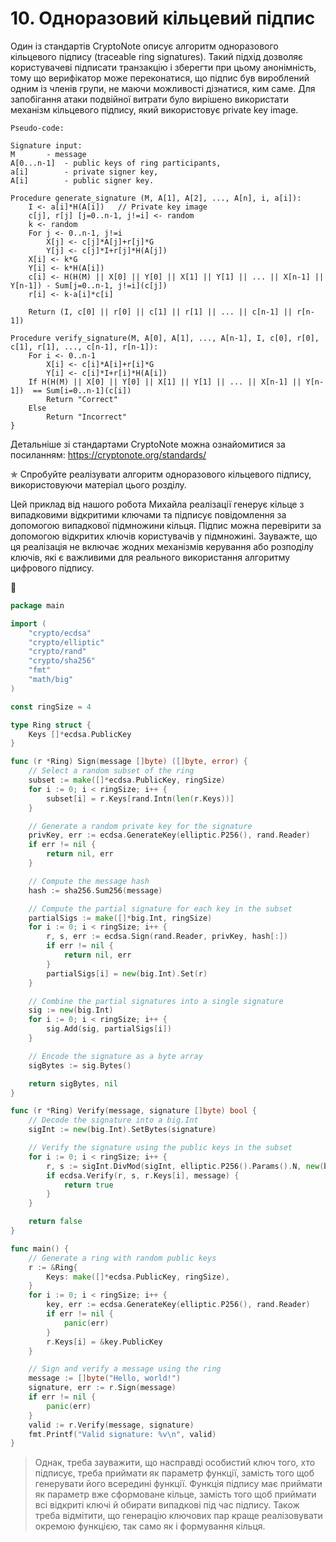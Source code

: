 # 10. Одноразовий кільцевий підпис
Один із стандартів CryptoNote описує алгоритм одноразового кільцевого підпису (traceable ring signatures). Такий підхід 
дозволяє користувачеві підписати транзакцію і зберегти при цьому анонімність, тому що верифікатор може переконатися, що 
підпис був вироблений одним із членів групи, не маючи можливості дізнатися, ким саме. Для запобігання атаки подвійної 
витрати було вирішено використати механізм кільцевого підпису, який використовує private key image.

```
Pseudo-code:

Signature input:
M 		- message
A[0...n-1] 	- public keys of ring participants,
а[i]		- private signer key,
А[i] 		- public signer key.

Procedure generate_signature (M, A[1], A[2], ..., A[n], i, a[i]):
	I <- a[i]*H(A[i])	// Private key image
    c[j], r[j] [j=0..n-1, j!=i] <- random
    k <- random
    For j <- 0..n-1, j!=i
		X[j] <- c[j]*A[j]+r[j]*G
		Y[j] <- c[j]*I+r[j]*H(A[j])
    X[i] <- k*G
    Y[i] <- k*H(A[i])
    c[i] <- H(H(M) || X[0] || Y[0] || X[1] || Y[1] || ... || X[n-1] || Y[n-1]) - Sum[j=0..n-1, j!=i](c[j])
    r[i] <- k-a[i]*c[i]

    Return (I, c[0] || r[0] || c[1] || r[1] || ... || c[n-1] || r[n-1])

Procedure verify_signature(M, A[0], A[1], ..., A[n-1], I, c[0], r[0], c[1], r[1], ..., c[n-1], r[n-1]):
    For i <- 0..n-1
		X[i] <- c[i]*A[i]+r[i]*G
		Y[i] <- c[i]*I+r[i]*H(A[i])
    If H(H(M) || X[0] || Y[0] || X[1] || Y[1] || ... || X[n-1] || Y[n-1])  == Sum[i=0..n-1](c[i])
		Return "Correct"
    Else
		Return "Incorrect"
}
```
Детальніше зі стандартами CryptoNote можна ознайомитися за посиланням:
https://cryptonote.org/standards/

✯ Спробуйте реалізувати алгоритм одноразового кільцевого підпису, використовуючи матеріал цього розділу.

Цей приклад від нашого робота Михайла реалізації генерує кільце з випадковими відкритими ключами та підписує 
повідомлення за допомогою випадкової підмножини кільця. Підпис можна перевірити за допомогою відкритих ключів 
користувачів у підмножині. Зауважте, що ця реалізація не включає жодних механізмів керування або розподілу ключів, 
які є важливими для реального використання алгоритму цифрового підпису.

🤖

```go
package main

import (
	"crypto/ecdsa"
	"crypto/elliptic"
	"crypto/rand"
	"crypto/sha256"
	"fmt"
	"math/big"
)

const ringSize = 4

type Ring struct {
	Keys []*ecdsa.PublicKey
}

func (r *Ring) Sign(message []byte) ([]byte, error) {
	// Select a random subset of the ring
	subset := make([]*ecdsa.PublicKey, ringSize)
	for i := 0; i < ringSize; i++ {
		subset[i] = r.Keys[rand.Intn(len(r.Keys))]
	}

	// Generate a random private key for the signature
	privKey, err := ecdsa.GenerateKey(elliptic.P256(), rand.Reader)
	if err != nil {
		return nil, err
	}

	// Compute the message hash
	hash := sha256.Sum256(message)

	// Compute the partial signature for each key in the subset
	partialSigs := make([]*big.Int, ringSize)
	for i := 0; i < ringSize; i++ {
		r, s, err := ecdsa.Sign(rand.Reader, privKey, hash[:])
		if err != nil {
			return nil, err
		}
		partialSigs[i] = new(big.Int).Set(r)
	}

	// Combine the partial signatures into a single signature
	sig := new(big.Int)
	for i := 0; i < ringSize; i++ {
		sig.Add(sig, partialSigs[i])
	}

	// Encode the signature as a byte array
	sigBytes := sig.Bytes()

	return sigBytes, nil
}

func (r *Ring) Verify(message, signature []byte) bool {
	// Decode the signature into a big.Int
	sigInt := new(big.Int).SetBytes(signature)

	// Verify the signature using the public keys in the subset
	for i := 0; i < ringSize; i++ {
		r, s := sigInt.DivMod(sigInt, elliptic.P256().Params().N, new(big.Int))
		if ecdsa.Verify(r, s, r.Keys[i], message) {
			return true
		}
	}

	return false
}

func main() {
	// Generate a ring with random public keys
	r := &Ring{
		Keys: make([]*ecdsa.PublicKey, ringSize),
	}
	for i := 0; i < ringSize; i++ {
		key, err := ecdsa.GenerateKey(elliptic.P256(), rand.Reader)
		if err != nil {
			panic(err)
		}
		r.Keys[i] = &key.PublicKey
	}

	// Sign and verify a message using the ring
	message := []byte("Hello, world!")
	signature, err := r.Sign(message)
	if err != nil {
		panic(err)
	}
	valid := r.Verify(message, signature)
	fmt.Printf("Valid signature: %v\n", valid)
}
```

> Однак, треба зауважити, що насправді особистий ключ того, хто підписує, треба приймати як параметр функції, замість 
того щоб генерувати його всередині функції. Функція підпису має приймати як параметр вже сформоване кільце, 
замість того щоб приймати всі відкриті ключі й обирати випадкові під час підпису. Також треба відмітити, що генерацію 
ключових пар краще реалізовувати окремою функцією, так само як і формування кільця.
